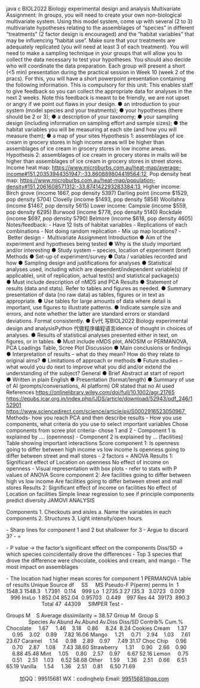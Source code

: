 java c
BIOL2022 Biology experimental design and analysis
Multivariate Assignment:
In groups, you will need to create your own non-biological multivariate system. Using this model system, come up with several (2 to 3) multivariate hypotheses relating to the assemblages of “species” in different “treatments” (2 factor design is encouraged) and the “habitat variables” that may be influencing “habitat use”. Make sure that your treatments are adequately replicated (you will need at least 3 of each treatment). You will need to make a sampling technique in your groups that will allow you to collect the data necessary to test your hypotheses. You should also decide who will coordinate the data preparation.
Each group will present a short (<5 min) presentation during the practical session in Week 10 (week 2 of the pracs). For this, you will have a short powerpoint presentation containing the following information. This is compulsory for this unit: This enables staff to give feedback so you can collect the appropriate data for analyses in the next 2 weeks. Note this feedback is meant to be friendly, we are not upset or angry if we point out flaws in your design.
● an introduction to your system (model species and your treatments);
● your hypotheses (there should be 2 or 3);
● a description of your taxonomy;
● your sampling design (including information on sampling effort and sample sizes);
● the habitat variables you will be measuring at each site (and how you will measure them);
● a map of your sites
Hypothesis 1: assemblages of ice cream in grocery stores in high income areas will be higher than assemblages of ice cream in grocery stores in low income areas.    
Hypothesis 2: assemblages of ice cream in grocery stores in malls will be higher than assemblages of ice cream in grocery stores in street stores.
Income heat map: https://www.microburbs.com.au/heat-map/average-income#151.20353944351947:-33.860889804419564:12 
Pop density heat map: https://www.microburbs.com.au/heat-map/population-density#151.2061608571312:-33.874142293283384:13 
Higher income:
Birch grove (income 1667, pop density 5397)
Darling point (income $1529, pop density 5704)
Clovelly (income $1493, pop density 5858)
Woollahra (income $1467, pop density 5615)
Lower income:
Campsie (income $559, pop density 6295)
Burwood (income $778, pop density 5140)
Rockdale (income $697, pop density 5790)
Belmore (income $618, pop density 4605)
Notes/feedback:
- Have 12 lists of habitat variables
- Replications of each combinations
- Not doing random replication
- Mix up map locations?
- Better design
- 
Multivariate Assignment
Introduction
● Aim of the experiment and hypotheses being tested
● Why is the study important and/or interesting
● Study system – species, location of experiment (brief)
Methods
● Set-up of experiment/survey
● Data / variables recorded and how
● Sampling design and justifications for analyses
● Statistical analyses used, including which are dependent/independent variable(s) (if applicable), unit of replication, actual test(s) and statistical package(s)
● Must include description of nMDS and PCA
Results
● Statement of results (data and stats). Refer to tables and figures as needed.
● Summary presentation of data (no raw data) as tables, figures or in text as appropriate.
● Use tables for large amounts of data where detail is important, use figures to illustrate patterns.
● Indicate sample size and errors, and note whether the latter are standard errors or standard deviations. Format consistently.
● Ev代 写BIOL2022 Biology experimental design and analysisPython
代做程序编程语言idence of thought in choices of analyses.
● Results of statistical analyses presented either in text, on figures, or in tables.
● Must include nMDS plot, ANOSIM or PERMANOVA, PCA Loadings Table, Scree Plot
Discussion
● Main conclusions or findings
● Interpretation of results – what do they mean? How do they relate to original aims?
● Limitations of approach or methods
● Future studies – what would you do next to improve what you did and/or extend the understanding of the subject?
General
● Brief Abstract at start of report
● Written in plain English
● Presentation (format/length)
● Summary of use of AI (prompts/conversations, AI platform) OR stated that no AI used
References
https://onlinelibrary.wiley.com/doi/full/10.1002/agr.21765
https://epubs.icar.org.in/index.php/IJDS/article/download/52943/pdf_246/152901
https://www.sciencedirect.com/science/article/pii/S0002916523050967 
Methods- how you reach PCA and then describe results
- How you use components, what criteria do you use to select important variables
Chose components from scree plot criteria- chose 1 and 2
- Component 1 is explained by …. (openness)
- Component 2 is explained by … (facilities)
Table showing important interactions
Score component 1:
Is openness going to differ between high income vs low income
Is openness going to differ between street and mall stores
- 2 factors = ANOVA
Results 1:
Significant effect of Location on openness
No effect of income on openness
- Visual representation with box plots - refer to stats with P values of ANOVA
Score component 2:
Are facilities going to differ between high vs low income
Are facilities going to differ between street and mall stores
Results 2:
Significant effect of income on facilities
No effect of Location on facilities
Simple linear regression to see if principle components predict diversity
JAMOVI ANALYSIS

Components
1. Checkouts and aisles
a. Name the variables in each components
2. Structures
3. Light intensity/open hours

- Sharp lines for component 1 and 2 but shallower for 3
- Argue to discard 3?
- =

- P value -> the factor’s significant effect on the components
Diss/SD -> which species coincidentally drove the differences 
- Top 3 species that drove the difference were chocolate, cookies and cream, and mango
- The most impact on assemblages

- The location had higher mean scores for component 1
PERMANOVA table of results
Unique
Source	df	    SS	    MS	Pseudo-F	P(perm) perms
In	 1	1548.3	1548.3	  1.7391	  0.114	   999
Lo	 1	2735.3	27 (35.3	  3.0723	  0.009	   996
InxLo	 1	852.04	852.04	 0.95703	  0.449	   997
Res	44	 39173	 890.3	        	       	      
Total	47	 44309    
SIMPER Test - 

Groups M    S
Average dissimilarity = 38.57
Group M	 Group S	       	       	        	     
Species	Av.Abund	Av.Abund	Av.Diss	Diss/SD	Contrib%	Cum.%
Chocolate	    1.67	    1.46	   3.18	   0.86	    8.24	 8.24
Cookies  Cream	    1.37	    0.95	   3.02	   0.89	    7.82	16.06
Mango	    1.21	    0.71	   2.94	   1.03	    7.61	23.67
Caramel	    1.14	    0.98	   2.89	   0.97	    7.49	31.17
Choc Chip	    0.96	    0.70	   2.87	   1.08	    7.43	38.60
Strawberry	    1.31	    0.90	   2.66	   0.90	    6.88	45.48
Mint	    1.05	    0.80	   2.57	   0.97	    6.67	52.16
Lemon	    0.75	    0.51	   2.51	   1.03	    6.52	58.68
Other	    1.59	    1.36	   2.51	   0.66	    6.51	65.19
Vanilla	    1.54	    1.36	   2.51	   0.81	    6.50	71.69



         
加QQ：99515681  WX：codinghelp  Email: 99515681@qq.com
